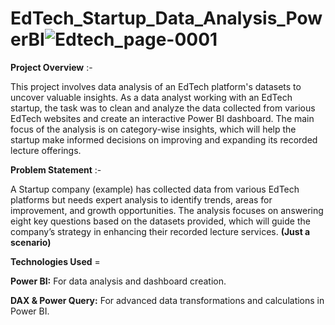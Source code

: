 # EdTech_Startup_Data_Analysis_PowerBI![Edtech_page-0001](https://github.com/user-attachments/assets/e31c9695-a1f1-4134-82d1-5bb1ec87f0a5)
**Project Overview** :-

This project involves data analysis of an EdTech platform's datasets to uncover valuable insights. As a data analyst working with an EdTech startup, the task was to clean and analyze the data collected from various EdTech websites and create an interactive Power BI dashboard. The main focus of the analysis is on category-wise insights, which will help the startup make informed decisions on improving and expanding its recorded lecture offerings.

**Problem Statement** :-

A Startup company (example) has collected data from various EdTech platforms but needs expert analysis to identify trends, areas for improvement, and growth opportunities. The analysis focuses on answering eight key questions based on the datasets provided, which will guide the company’s strategy in enhancing their recorded lecture services. **(Just a scenario)**

**Technologies Used** =

**Power BI:** For data analysis and dashboard creation.

**DAX & Power Query:** For advanced data transformations and calculations in Power BI.
